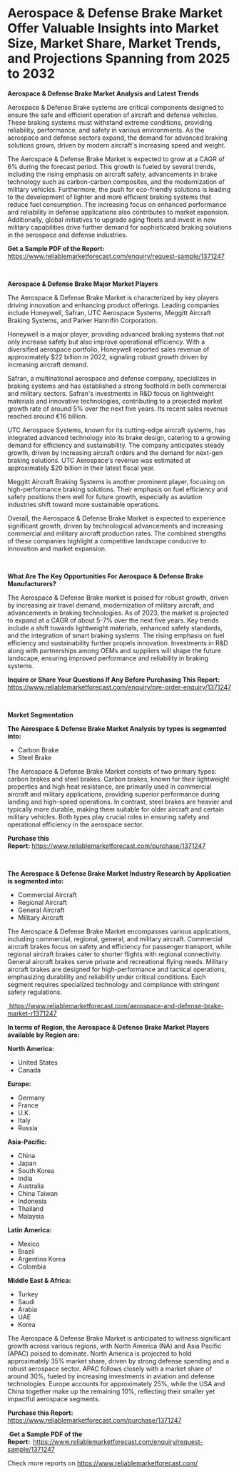 <p><h1>Aerospace & Defense Brake Market Offer Valuable Insights into Market Size, Market Share, Market Trends, and Projections Spanning from 2025 to 2032</h1></p><p><strong>Aerospace & Defense Brake Market Analysis and Latest Trends</strong></p>
<p><p>Aerospace & Defense Brake systems are critical components designed to ensure the safe and efficient operation of aircraft and defense vehicles. These braking systems must withstand extreme conditions, providing reliability, performance, and safety in various environments. As the aerospace and defense sectors expand, the demand for advanced braking solutions grows, driven by modern aircraft's increasing speed and weight.</p><p>The Aerospace & Defense Brake Market is expected to grow at a CAGR of 6% during the forecast period. This growth is fueled by several trends, including the rising emphasis on aircraft safety, advancements in brake technology such as carbon-carbon composites, and the modernization of military vehicles. Furthermore, the push for eco-friendly solutions is leading to the development of lighter and more efficient braking systems that reduce fuel consumption. The increasing focus on enhanced performance and reliability in defense applications also contributes to market expansion. Additionally, global initiatives to upgrade aging fleets and invest in new military capabilities drive further demand for sophisticated braking solutions in the aerospace and defense industries.</p></p>
<p><strong>Get a Sample PDF of the Report:&nbsp;</strong> <a href="https://www.reliablemarketforecast.com/enquiry/request-sample/1371247?utm_campaign=2890&utm_medium=2&utm_source=Github&utm_content=ia&utm_term=22032025&utm_id=aerospace-defense-brake">https://www.reliablemarketforecast.com/enquiry/request-sample/1371247</a></p>
<p>&nbsp;</p>
<p><strong>Aerospace & Defense Brake Major Market Players</strong></p>
<p><p>The Aerospace & Defense Brake Market is characterized by key players driving innovation and enhancing product offerings. Leading companies include Honeywell, Safran, UTC Aerospace Systems, Meggitt Aircraft Braking Systems, and Parker Hannifin Corporation.</p><p>Honeywell is a major player, providing advanced braking systems that not only increase safety but also improve operational efficiency. With a diversified aerospace portfolio, Honeywell reported sales revenue of approximately $22 billion in 2022, signaling robust growth driven by increasing aircraft demand.</p><p>Safran, a multinational aerospace and defense company, specializes in braking systems and has established a strong foothold in both commercial and military sectors. Safran's investments in R&D focus on lightweight materials and innovative technologies, contributing to a projected market growth rate of around 5% over the next five years. Its recent sales revenue reached around €16 billion.</p><p>UTC Aerospace Systems, known for its cutting-edge aircraft systems, has integrated advanced technology into its brake design, catering to a growing demand for efficiency and sustainability. The company anticipates steady growth, driven by increasing aircraft orders and the demand for next-gen braking solutions. UTC Aerospace's revenue was estimated at approximately $20 billion in their latest fiscal year.</p><p>Meggitt Aircraft Braking Systems is another prominent player, focusing on high-performance braking solutions. Their emphasis on fuel efficiency and safety positions them well for future growth, especially as aviation industries shift toward more sustainable operations.</p><p>Overall, the Aerospace & Defense Brake Market is expected to experience significant growth, driven by technological advancements and increasing commercial and military aircraft production rates. The combined strengths of these companies highlight a competitive landscape conducive to innovation and market expansion.</p></p>
<p>&nbsp;</p>
<p><strong>What Are The Key Opportunities For Aerospace & Defense Brake Manufacturers?</strong></p>
<p><p>The Aerospace & Defense Brake market is poised for robust growth, driven by increasing air travel demand, modernization of military aircraft, and advancements in braking technologies. As of 2023, the market is projected to expand at a CAGR of about 5-7% over the next five years. Key trends include a shift towards lightweight materials, enhanced safety standards, and the integration of smart braking systems. The rising emphasis on fuel efficiency and sustainability further propels innovation. Investments in R&D along with partnerships among OEMs and suppliers will shape the future landscape, ensuring improved performance and reliability in braking systems.</p></p>
<p><strong>Inquire or Share Your Questions If Any Before Purchasing This Report:</strong> <a href="https://www.reliablemarketforecast.com/enquiry/pre-order-enquiry/1371247?utm_campaign=2890&utm_medium=2&utm_source=Github&utm_content=ia&utm_term=22032025&utm_id=aerospace-defense-brake">https://www.reliablemarketforecast.com/enquiry/pre-order-enquiry/1371247</a></p>
<p>&nbsp;</p>
<p><strong>Market Segmentation</strong></p>
<p><strong>The Aerospace & Defense Brake Market Analysis by types is segmented into:</strong></p>
<p><ul><li>Carbon Brake</li><li>Steel Brake</li></ul></p>
<p><p>The Aerospace & Defense Brake Market consists of two primary types: carbon brakes and steel brakes. Carbon brakes, known for their lightweight properties and high heat resistance, are primarily used in commercial aircraft and military applications, providing superior performance during landing and high-speed operations. In contrast, steel brakes are heavier and typically more durable, making them suitable for older aircraft and certain military vehicles. Both types play crucial roles in ensuring safety and operational efficiency in the aerospace sector.</p></p>
<p><strong>Purchase this Report:&nbsp;</strong><a href="https://www.reliablemarketforecast.com/purchase/1371247?utm_campaign=2890&utm_medium=2&utm_source=Github&utm_content=ia&utm_term=22032025&utm_id=aerospace-defense-brake">https://www.reliablemarketforecast.com/purchase/1371247</a></p>
<p>&nbsp;</p>
<p><strong>The Aerospace & Defense Brake Market Industry Research by Application is segmented into:</strong></p>
<p><ul><li>Commercial Aircraft</li><li>Regional Aircraft</li><li>General Aircraft</li><li>Military Aircraft</li></ul></p>
<p><p>The Aerospace & Defense Brake Market encompasses various applications, including commercial, regional, general, and military aircraft. Commercial aircraft brakes focus on safety and efficiency for passenger transport, while regional aircraft brakes cater to shorter flights with regional connectivity. General aircraft brakes serve private and recreational flying needs. Military aircraft brakes are designed for high-performance and tactical operations, emphasizing durability and reliability under critical conditions. Each segment requires specialized technology and compliance with stringent safety regulations.</p></p>
<p><a href="https://www.reliablemarketforecast.com/aerospace-and-defense-brake-market-r1371247?utm_campaign=2890&utm_medium=2&utm_source=Github&utm_content=ia&utm_term=22032025&utm_id=aerospace-defense-brake">&nbsp;https://www.reliablemarketforecast.com/aerospace-and-defense-brake-market-r1371247</a></p>
<p><strong>In terms of Region, the Aerospace & Defense Brake Market Players available by Region are:</strong></p>
<p>
    <p> <strong> North America: </strong>
        <ul>
            <li>United States</li>
            <li>Canada</li>
        </ul>
        </p> 
    <p> <strong> Europe: </strong>
        <ul>
            <li>Germany</li>
            <li>France</li>
            <li>U.K.</li>
            <li>Italy</li>
            <li>Russia</li>
        </ul>
        </p> 
    <p> <strong> Asia-Pacific: </strong>
        <ul>
            <li>China</li>
            <li>Japan</li>
            <li>South Korea</li>
            <li>India</li>
            <li>Australia</li>
            <li>China Taiwan</li>
            <li>Indonesia</li>
            <li>Thailand</li>
            <li>Malaysia</li>
        </ul>
        </p> 
    <p> <strong> Latin America: </strong>
        <ul>
            <li>Mexico</li>
            <li>Brazil</li>
            <li>Argentina Korea</li>
            <li>Colombia</li>
        </ul>
        </p> 
    <p> <strong> Middle East & Africa: </strong>
        <ul>
            <li>Turkey</li>
            <li>Saudi</li>
            <li>Arabia</li>
            <li>UAE</li>
            <li>Korea</li>
        </ul>
    </p>
    </p>
<p><p>The Aerospace & Defense Brake Market is anticipated to witness significant growth across various regions, with North America (NA) and Asia Pacific (APAC) poised to dominate. North America is projected to hold approximately 35% market share, driven by strong defense spending and a robust aerospace sector. APAC follows closely with a market share of around 30%, fueled by increasing investments in aviation and defense technologies. Europe accounts for approximately 25%, while the USA and China together make up the remaining 10%, reflecting their smaller yet impactful aerospace segments.</p></p>
<p><strong>Purchase this Report: </strong><a href="https://www.reliablemarketforecast.com/purchase/1371247?utm_campaign=2890&utm_medium=2&utm_source=Github&utm_content=ia&utm_term=22032025&utm_id=aerospace-defense-brake">https://www.reliablemarketforecast.com/purchase/1371247</a></p>
<p>&nbsp;<strong>Get a Sample PDF of the Report:&nbsp;&nbsp;</strong><a href="https://www.reliablemarketforecast.com/enquiry/request-sample/1371247?utm_campaign=2890&utm_medium=2&utm_source=Github&utm_content=ia&utm_term=22032025&utm_id=aerospace-defense-brake">https://www.reliablemarketforecast.com/enquiry/request-sample/1371247</a></p>
<p><strong></strong></p>
<p>Check more reports on <a href="https://www.reliablemarketforecast.com/?utm_campaign=2890&utm_medium=2&utm_source=Github&utm_content=ia&utm_term=22032025&utm_id=aerospace-defense-brake">https://www.reliablemarketforecast.com/</a></p>